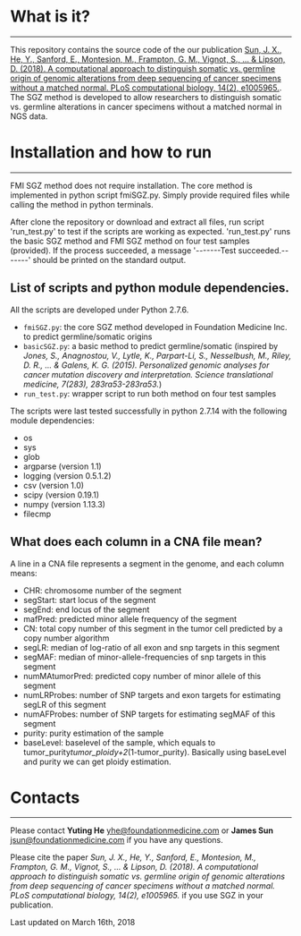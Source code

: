 
#   What is it?
-----------------------
This repository contains the source code of the our publication [Sun, J. X., He, Y., Sanford, E., Montesion, M., Frampton, G. M., Vignot, S., ... & Lipson, D. (2018). A computational approach to distinguish somatic vs. germline origin of genomic alterations from deep sequencing of cancer specimens without a matched normal. PLoS computational biology, 14(2), e1005965.](http://journals.plos.org/ploscompbiol/article?id=10.1371/journal.pcbi.1005965). The SGZ method is developed to allow researchers to distinguish somatic vs. germline alterations in cancer specimens without a matched normal in NGS data. 
  

#   Installation and how to run
  ------------------------
  FMI SGZ method does not require installation. The core method is implemented in python script fmiSGZ.py. Simply provide required files while calling the method in python terminals.
  
  After clone the repository or download and extract all files, run script 'run_test.py' to test if the scripts are working as expected. 'run_test.py' runs the basic SGZ method and FMI SGZ method on four test samples (provided). If the process succeeded, a message '-------Test succeeded.-------' should be printed on the standard output.

 
  
##   List of scripts and python module dependencies.

 All the scripts are developed under Python 2.7.6.
 
* `fmiSGZ.py`: the core SGZ method developed in Foundation Medicine Inc. to predict germline/somatic origins
* `basicSGZ.py`: a basic method to predict germline/somatic (inspired by *Jones, S., Anagnostou, V., Lytle, K., Parpart-Li, S., Nesselbush, M., Riley, D. R., ... & Galens, K. G. (2015). Personalized genomic analyses for cancer mutation discovery and interpretation. Science translational medicine, 7(283), 283ra53-283ra53.*)
* `run_test.py`: wrapper script to run both method on four test samples

The scripts were last tested successfully in python 2.7.14 with the following module dependencies:

* os
* sys
* glob
* argparse (version 1.1)
* logging (version 0.5.1.2)
* csv (version 1.0)
* scipy (version 0.19.1)
* numpy (version 1.13.3)
* filecmp

## What does each column in a CNA file mean?
A line in a CNA file represents a segment in the genome, and each column means:

* CHR: chromosome number of the segment
* segStart: start locus of the segment
* segEnd: end locus of the segment
* mafPred: predicted minor allele frequency of the segment
* CN: total copy number of this segment in the tumor cell predicted by a copy number algorithm
* segLR: median of log-ratio of all exon and snp targets in this segment
* segMAF: median of minor-allele-frequencies of snp targets in this segment 
* numMAtumorPred: predicted copy number of minor allele of this segment 
* numLRProbes: number of SNP targets and exon targets for estimating segLR of this segment
* numAFProbes: number of SNP targets for estimating segMAF of this segment
* purity: purity estimation of the sample
* baseLevel: baselevel of the sample, which equals to tumor_purity*tumor_ploidy+2*(1-tumor_purity). Basically using baseLevel and purity we can get ploidy estimation.



#   Contacts
  --------

  Please contact **Yuting He** <yhe@foundationmedicine.com> or **James Sun** <jsun@foundationmedicine.com> if you have any questions.
  
  Please cite the paper *Sun, J. X., He, Y., Sanford, E., Montesion, M., Frampton, G. M., Vignot, S., ... & Lipson, D. (2018). A computational approach to distinguish somatic vs. germline origin of genomic alterations from deep sequencing of cancer specimens without a matched normal. PLoS computational biology, 14(2), e1005965.* if you use SGZ in your publication.
  
  Last updated on March 16th, 2018
